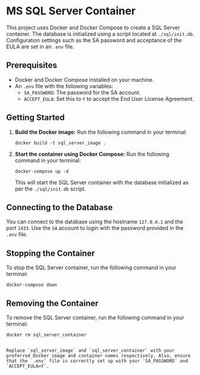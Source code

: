 # MS SQL Server Container

This project uses Docker and Docker Compose to create a SQL Server container. The database is initialized using a script located at `./sql/init.db`. Configuration settings such as the SA password and acceptance of the EULA are set in an `.env` file.

## Prerequisites

- Docker and Docker Compose installed on your machine.
- An `.env` file with the following variables:
  - `SA_PASSWORD`: The password for the SA account.
  - `ACCEPT_EULA`: Set this to `Y` to accept the End User License Agreement.

## Getting Started

1. **Build the Docker image:**
   Run the following command in your terminal:

   ```
   docker build -t sql_server_image .
   ```

2. **Start the container using Docker Compose:**
   Run the following command in your terminal:

   ```
   docker-compose up -d
   ```

   This will start the SQL Server container with the database initialized as per the `./sql/init.db` script.

## Connecting to the Database

You can connect to the database using the hostname `127.0.0.1` and the port `1433`. Use the `SA` account to login with the password provided in the `.env` file.

## Stopping the Container

To stop the SQL Server container, run the following command in your terminal:

```
docker-compose down
```

## Removing the Container

To remove the SQL Server container, run the following command in your terminal:

```
docker rm sql_server_container
```

```

Replace `sql_server_image` and `sql_server_container` with your preferred Docker image and container names respectively. Also, ensure that the `.env` file is correctly set up with your `SA_PASSWORD` and `ACCEPT_EULA=Y`.
